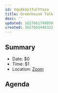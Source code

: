 ```yaml
---
id: VqnXkUy1TuCYYaza
title: Greenhouse Talk
desc: ''
updated: 1627661799950
created: 1627661446322
---
```


## Summary

- Date: $0
- Time: $1
- Location: [Zoom]($2)

## Agenda

<!-- Uncomment and fill this out after the talk

## Output
- [Recording]()
- [Slides]()
- Transcript

## Links to things talked about

-->
